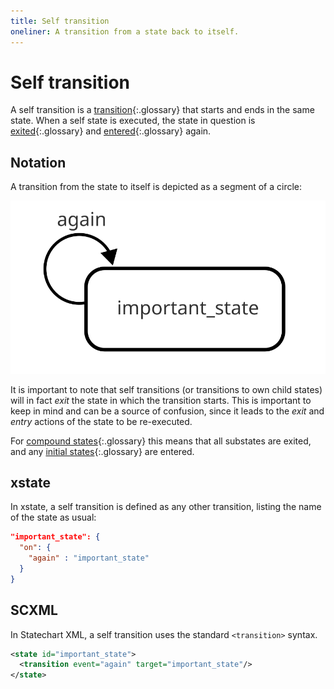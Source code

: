 ```yaml
---
title: Self transition
oneliner: A transition from a state back to itself.
---
```


# Self transition

A self transition is a [transition](transition.html){:.glossary} that starts and ends in the same state.  When a self state is executed, the state in question is [exited](exit.html){:.glossary} and [entered](entry.html){:.glossary} again.

## Notation

A transition from the state to itself is depicted as a segment of a circle:

![A transition from a state to itself](transition-self.svg)

It is important to note that self transitions (or transitions to own child states) will in fact _exit_ the state in which the transition starts.  This is important to keep in mind and can be a source of confusion, since it leads to the _exit_ and _entry_ actions of the state to be re-executed.

For [compound states](compound-state.html){:.glossary} this means that all substates are exited, and any [initial states](initial-state.html){:.glossary} are entered. 

## xstate

In xstate, a self transition is defined as any other transition, listing the name of the state as usual:

```json
"important_state": {
  "on": {
    "again" : "important_state"
  }
}
```

## SCXML

In Statechart XML, a self transition uses the standard `<transition>` syntax.

```xml
<state id="important_state">
  <transition event="again" target="important_state"/>
</state>
```

